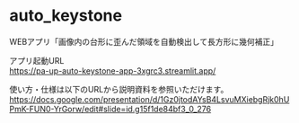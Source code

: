 # auto_keystone
WEBアプリ「画像内の台形に歪んだ領域を自動検出して長方形に幾何補正」

アプリ起動URL
<br>
https://pa-up-auto-keystone-app-3xgrc3.streamlit.app/

使い方・仕様は以下のURLから説明資料を参照いただけます。
<br>
https://docs.google.com/presentation/d/1Gz0jtodAYsB4LsvuMXiebgRjk0hUPmK-FUN0-YrGorw/edit#slide=id.g15f1de84bf3_0_276
